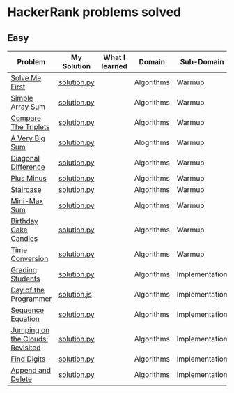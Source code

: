 # HackerRank problems solved

## Easy

| Problem                                                 | My Solution                        | What I learned | Domain     | Sub-Domain     | Date Solved |
| ------------------------------------------------------- | ---------------------------------- | -------------- | ---------- | -------------- | ----------- |
| [Solve Me First][1]                                     | [solution.py][2]                   |                | Algorithms | Warmup         | 08/28/2019  |
| [Simple Array Sum][4]                                   | [solution.py][5]                   |                | Algorithms | Warmup         | 08/28/2019  |
| [Compare The Triplets][7]                               | [solution.py][8]                   |                | Algorithms | Warmup         | 08/28/2019  |
| [A Very Big Sum][10]                                    | [solution.py][11]                  |                | Alogrithms | Warmup         | 08/29/2019  |
| [Diagonal Difference][14]                               | [solution.py][15]                  |                | Algorithms | Warmup         | 08/30/2019  |
| [Plus Minus][17]                                        | [solution.py][18]                  |                | Algorithms | Warmup         | 08/31/2019  |
| [Staircase][20]                                         | [solution.py][21]                  |                | Algorithms | Warmup         | 08/31/2019  |
| [Mini-Max Sum][23]                                      | [solution.py][24]                  |                | Algorithms | Warmup         | 09/01/2019  |
| [Birthday Cake Candles][26]                             | [solution.py][27]                  |                | Algorithms | Warmup         | 09/01/2019  |
| [Time Conversion][29]                                   | [solution.py][30]                  |                | Algorithms | Warmup         | 09/01/2019  |
| [Grading Students][32]                                  | [solution.py][33]                  |                | Algorithms | Implementation | 09/01/2019  |
| [Day of the Programmer][dayoftheprogrammer1]            | [solution.js][dayoftheprogrammer2] |                | Algorithms | Implementation | 01/08/2020  |
| [Sequence Equation][sequenceequation1]                  | [solution.py][sequenceequation2]   |                | Algorithms | Implementation | 01/31/2020  |
| [Jumping on the Clouds: Revisited][jumpingontheclouds1] | [solution.py][jumpingontheclouds2] |                | Algorithms | Implementation | 02/01/2020  |
| [Find Digits][finddigits1]                              | [solution.py][finddigits2]         |                | Algorithms | Implementation | 02/02/2020  |
| [Append and Delete][appendanddelete1]                   | [solution.py][appendanddelete2]    |                | Algorithms | Implementation | 02/03/2020  |

[1]: https://www.hackerrank.com/challenges/solve-me-first/problem
[2]: ./Easy/SolveMeFirst/solution.py
[4]: https://www.hackerrank.com/challenges/simple-array-sum/problem
[5]: ./Easy/SimpleArraySum/solution.py
[7]: https://www.hackerrank.com/challenges/compare-the-triplets/problem
[8]: ./Easy/CompareTheTriplets/solution.py
[10]: https://www.hackerrank.com/challenges/a-very-big-sum/problem
[11]: ./Easy/AVeryBigSum/solution.py
[14]: https://www.hackerrank.com/challenges/diagonal-difference/problem
[15]: ./Easy/DiagonalDifference/solution.py
[17]: https://www.hackerrank.com/challenges/plus-minus/problem
[18]: ./Easy/PlusMinus/solution.py
[20]: https://www.hackerrank.com/challenges/staircase/problem
[21]: ./Easy/Staircase/solution.py
[23]: https://www.hackerrank.com/challenges/mini-max-sum/problem
[24]: ./Easy/MiniMaxSum/solution.py
[26]: https://www.hackerrank.com/challenges/birthday-cake-candles/problem
[27]: ./Easy/BirthdayCakeCandles/solution.py
[29]: https://www.hackerrank.com/challenges/time-conversion/problem
[30]: ./Easy/TimeConversion/solution.py
[32]: https://www.hackerrank.com/challenges/grading/problem
[33]: ./Easy/GradingStudents/solution.py
[dayoftheprogrammer1]: https://www.hackerrank.com/challenges/day-of-the-programmer/problem
[dayoftheprogrammer2]: ./Easy/DayOfTheProgrammer/solution.js
[sequenceequation1]: https://www.hackerrank.com/challenges/permutation-equation/problem
[sequenceequation2]: ./Easy/SequenceEquation/solution.py
[jumpingontheclouds1]: https://www.hackerrank.com/challenges/jumping-on-the-clouds-revisited/problem
[jumpingontheclouds2]: ./Easy/JumpingOnTheCloudsRevisited/solution.py
[finddigits1]: https://www.hackerrank.com/challenges/find-digits/problem
[finddigits2]: ./Easy/FindDigits/solution.py
[appendanddelete1]: https://www.hackerrank.com/challenges/append-and-delete/problem
[appendanddelete2]: ./Easy/AppendAndDelete/solution.py
